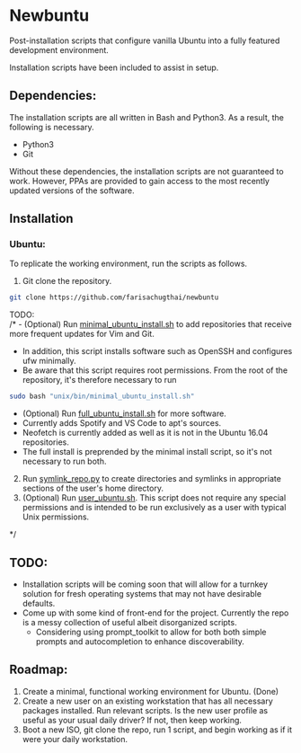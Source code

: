 # Newbuntu

Post-installation scripts that configure vanilla Ubuntu into a fully featured development environment.

Installation scripts have been included to assist in setup.

## Dependencies:

The installation scripts are all written in Bash and Python3. 
As a result, the following is necessary.

- Python3
- Git

Without these dependencies, the installation scripts are not guaranteed to work.
However, PPAs are provided to gain access to the most recently updated versions
of the software.

## Installation

### Ubuntu:

To replicate the working environment, run the scripts as follows.

1. Git clone the repository.

```bash
git clone https://github.com/farisachugthai/newbuntu
```

TODO:  
/*  - (Optional) Run [minimal_ubuntu_install.sh](https://github.com/farisachugthai/dotfiles/blob/master/unix/bin/minimal_ubuntu_install.sh) to add repositories that receive more frequent updates for Vim and Git. 
  - In addition, this script installs software such as OpenSSH and configures ufw minimally.
  - Be aware that this script requires root permissions. From the root of the repository, it's therefore necessary to run

```bash
sudo bash "unix/bin/minimal_ubuntu_install.sh"
```

- (Optional) Run [full_ubuntu_install.sh](https://github.com/farisachugthai/dotfiles/blob/master/unix/bin/full_ubuntu_install.sh) for more software.
- Currently adds Spotify and VS Code to apt's sources.
- Neofetch is currently added as well as it is not in the Ubuntu 16.04 repositories.
- The full install is preprended by the minimal install script, so it's not necessary to run both.


2. Run [symlink_repo.py](https://github.com/farisachugthai/dotfiles/blob/master/unix/bin/symlink_repo.py) to create directories and symlinks in appropriate sections of the user's home directory.
3. (Optional) Run [user_ubuntu.sh](https://github.com/farisachugthai/dotfiles/blob/master/unix/bin/user_ubuntu.sh). This script does not require any special permissions and is intended to be run exclusively as a user with typical Unix permissions.

*/


## TODO:

 - Installation scripts will be coming soon that will allow for a turnkey solution for fresh operating systems that may not have desirable defaults.
 - Come up with some kind of front-end for the project. Currently the repo is a
   messy collection of useful albeit disorganized scripts.
    - Considering using prompt_toolkit to allow for both both simple prompts and
      autocompletion to enhance discoverability.


## Roadmap:

1. Create a minimal, functional working environment for Ubuntu.
   (Done)
2. Create a new user on an existing workstation that has all necessary packages installed. Run relevant scripts. Is the new user profile as useful as your usual daily driver? If not, then keep working.
3. Boot a new ISO, git clone the repo, run 1 script, and begin working as if it were your daily workstation.
